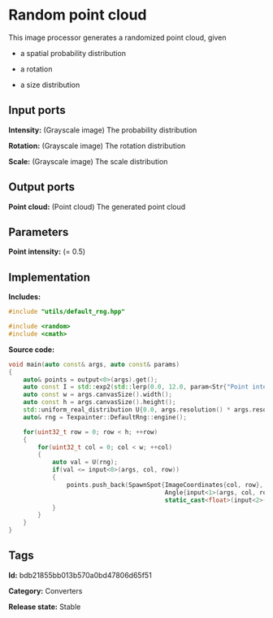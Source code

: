 # Random point cloud

This image processor generates a randomized point cloud, given

* a spatial probability distribution

* a rotation

* a size distribution

## Input ports

__Intensity:__ (Grayscale image) The probability distribution

__Rotation:__ (Grayscale image) The rotation distribution

__Scale:__ (Grayscale image) The scale distribution

## Output ports

__Point cloud:__ (Point cloud) The generated point cloud

## Parameters

__Point intensity:__ (= 0.5)

## Implementation

__Includes:__ 

```c++
#include "utils/default_rng.hpp"

#include <random>
#include <cmath>
```

__Source code:__ 

```c++
void main(auto const& args, auto const& params)
{
	auto& points = output<0>(args).get();
	auto const I = std::exp2(std::lerp(0.0, 12.0, param<Str{"Point intensity"}>(params).value()));
	auto const w = args.canvasSize().width();
	auto const h = args.canvasSize().height();
	std::uniform_real_distribution U{0.0, args.resolution() * args.resolution() * w * h / I};
	auto& rng = Texpainter::DefaultRng::engine();

	for(uint32_t row = 0; row < h; ++row)
	{
		for(uint32_t col = 0; col < w; ++col)
		{
			auto val = U(rng);
			if(val <= input<0>(args, col, row))
			{
				points.push_back(SpawnSpot{ImageCoordinates{col, row},
				                           Angle{input<1>(args, col, row), Angle::Turns{}},
				                           static_cast<float>(input<2>(args, col, row))});
			}
		}
	}
}
```

## Tags

__Id:__ bdb21855bb013b570a0bd47806d65f51

__Category:__ Converters

__Release state:__ Stable